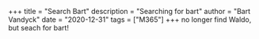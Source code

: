 +++
title = "Search Bart"
description = "Searching for bart"
author = "Bart Vandyck"
date = "2020-12-31"
tags = ["M365"]
+++
no longer find Waldo, but seach for bart!